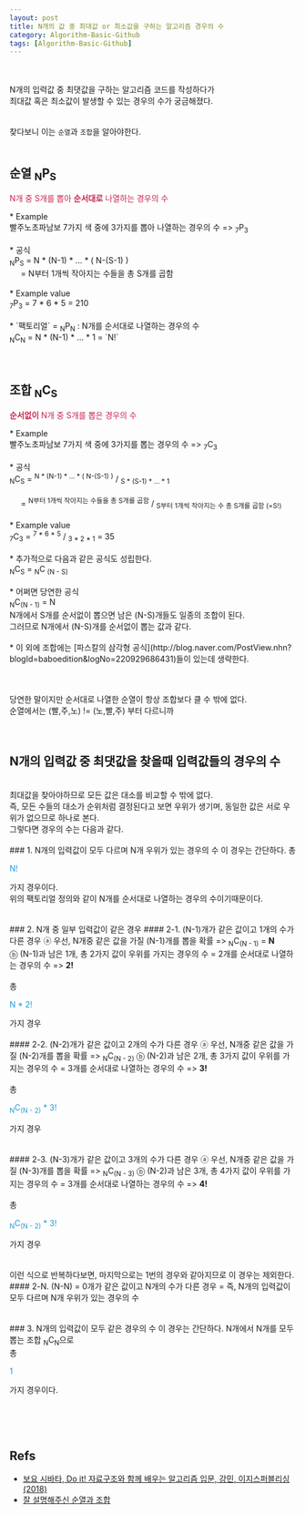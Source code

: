```yaml
---
layout: post
title: N개의 값 중 최대값 or 최소값을 구하는 알고리즘 경우의 수
category: Algorithm-Basic-Github
tags: [Algorithm-Basic-Github]
---
```

<br><br>
N개의 입력값 중 최댓값을 구하는 알고리즘 코드를 작성하다가<br>
최대값 혹은 최소값이 발생할 수 있는 경우의 수가 궁금해졌다.<br>
<br>
<br>
찾다보니 이는 `순열`과 `조합`을 알아야한다.<br>
<br>
<h2> 순열 <sub>N</sub>P<sub>S</sub> </h2>
 <p style="color: #c7254e;">N개 중 S개를 뽑아 <strong>순서대로</strong> 나열하는 경우의 수</p>
  * Example <br>
    빨주노초파남보 7가지 색 중에 3가지를 뽑아 나열하는 경우의 수 => <sub>7</sub>P<sub>3</sub>
<br>
<br>
 * 공식<br>
<sub>N</sub>P<sub>S</sub> = N * (N-1) * ... * ( N-(S-1) )
 <br>
&nbsp;&nbsp;&nbsp;&nbsp;&nbsp;= N부터 1개씩 작아지는 수들을 총 S개를 곱함
<br>
<br>
 * Example value <br>
    <sub>7</sub>P<sub>3</sub> = 7 * 6 * 5 = 210
    <br>
    <br>
 * `팩토리얼`  = <sub>N</sub>P<sub>N</sub> : N개를 순서대로 나열하는 경우의 수<br>
    <sub>N</sub>C<sub>N</sub>  =  N * (N-1) * ... * 1 = `N!`
<br>
<br>
<br> 


<h2>조합 <sub>N</sub>C<sub>S</sub> </h2>
 <p style="color: #c7254e;"><strong>순서없이</strong> N개 중 S개를 뽑은 경우의 수</p>
  * Example <br>
    빨주노초파남보 7가지 색 중에 3가지를 뽑는 경우의 수 => <sub>7</sub>C<sub>3</sub>
<br>
<br>
 * 공식<br>
<sub>N</sub>C<sub>S</sub> = <sup>N * (N-1) * ... * ( N-(S-1) )</sup> / <sub>S * (S-1) * ... * 1</sub> 
 <br><br>
&nbsp;&nbsp;&nbsp;&nbsp;&nbsp;= <sup>N부터 1개씩 작아지는 수들을 총 S개를 곱함</sup>  /  <sub>S부터 1개씩 작아지는 수 총 S개를 곱함 (=S!)</sub>
<br>
<br>
 * Example value <br>
    <sub>7</sub>C<sub>3</sub> = <sup>7 * 6 * 5</sup>  /  <sub>3 * 2 * 1</sub> = 35
    <br>
    <br>
 * 추가적으로 다음과 같은 공식도 성립한다.<br>
    <sub>N</sub>C<sub>S</sub> = <sub>N</sub>C<sub> (N - S)</sub> <br>
 <br>
 * 어쩌면 당연한 공식<br>   
    <sub>N</sub>C<sub>(N - 1)</sub> = N
 <br>
 N개에서 S개를 순서없이 뽑으면 남은 (N-S)개들도 일종의 조합이 된다.<br> 
 그러므로 N개에서 (N-S)개를 순서없이 뽑는 값과 같다.<br>
 <br/>* 이 외에 조합에는 [파스칼의 삼각형 공식](http://blog.naver.com/PostView.nhn?blogId=baboedition&logNo=220929686431)들이 있는데 생략한다.<br>
<br> 
<br/> 
<br/> 
당연한 말이지만 순서대로 나열한 순열이 항상 조합보다 클 수 밖에 없다.<br>
순열에서는 (빨,주,노) != (노,빨,주) 부터 다르니까 <br>
<br/> 
<br/> 

## N개의 입력값 중 최댓값을 찾을때 입력값들의 경우의 수
<br/>
최대값을 찾아야하므로 모든 값은 대소를 비교할 수 밖에 없다.<br>
즉, 모든 수들의 대소가 순위처럼 결정된다고 보면 우위가 생기며, 동일한 값은 서로 우위가 없으므로 하나로 본다.<br/>
그렇다면 경우의 수는 다음과 같다.<br/>

<br/>
### 1. N개의 입력값이 모두 다르며 N개 우위가 있는 경우의 수
이 경우는 간단하다. 총
<p style="color:#2098d1">N!</p>
가지 경우이다.<br/>
위의 팩토리얼 정의와 같이 N개를 순서대로 나열하는 경우의 수이기때문이다. <br>
<br/>
<br/>
### 2. N개 중 일부 입력값이 같은 경우
#### 2-1. (N-1)개가 같은 값이고 1개의 수가 다른 경우
 ⓐ 우선,  N개중 같은 값을 가질 (N-1)개를 뽑을 확률 =>  <sub>N</sub>C<sub>(N - 1)</sub> = <b>N</b><br>
 ⓑ (N-1)과 남은 1개, 총 2가지 값이 우위를 가지는 경우의 수 = 2개를 순서대로 나열하는 경우의 수 => <b>2!</b><br><br>
총 <p style="color:#2098d1"> N * 2! </p> 가지 경우
<br>
<br>
#### 2-2. (N-2)개가 같은 값이고 2개의 수가 다른 경우
 ⓐ 우선,  N개중 같은 값을 가질 (N-2)개를 뽑을 확률 =>  <sub>N</sub>C<sub>(N - 2)</sub>
 ⓑ (N-2)과 남은 2개, 총 3가지 값이 우위를 가지는 경우의 수 = 3개를 순서대로 나열하는 경우의 수 => <b>3!</b><br><br>
총 <p style="color:#2098d1"><sub>N</sub>C<sub>(N - 2)</sub> * 3!</p> 가지 경우
<br>
<br>
<br>
#### 2-3. (N-3)개가 같은 값이고 3개의 수가 다른 경우
 ⓐ 우선,  N개중 같은 값을 가질 (N-3)개를 뽑을 확률 =>  <sub>N</sub>C<sub>(N - 3)</sub>
 ⓑ (N-2)과 남은 3개, 총 4가지 값이 우위를 가지는 경우의 수 = 3개를 순서대로 나열하는 경우의 수 => <b>4!</b><br><br>
총 <p style="color:#2098d1"><sub>N</sub>C<sub>(N - 2)</sub> * 3!</p> 가지 경우
<br>
<br>
<br>
이런 식으로 반복하다보면, 마지막으로는 1번의 경우와 같아지므로 이 경우는 제외한다.<br>
#### 2-N. (N-N) = 0개가 같은 값이고 N개의 수가 다른 경우 = 즉, N개의 입력값이 모두 다르며 N개 우위가 있는 경우의 수
<br>
<br>
<br>
### 3. N개의 입력값이 모두 같은 경우의 수
이 경우는 간단하다. N개에서 N개를 모두 뽑는 조합 <sub>N</sub>C<sub>N</sub>으로 <br>
총 <p style="color:#2098d1">1</p> 가지 경우이다.<br/>









<br/><br/><br/>


## Refs

* [보요 시바타, Do it! 자료구조와 함께 배우는 알고리즘 입문, 강민,  이지스퍼블리싱(2018)](https://book.naver.com/bookdb/book_detail.nhn?bid=13560672)
* [잘 설명해주신 순열과 조합](http://blog.naver.com/PostView.nhn?blogId=baboedition&logNo=220929686431)

